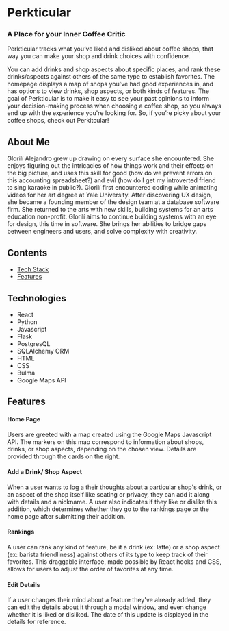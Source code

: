 # Perkticular
### A Place for your Inner Coffee Critic
Perkticular tracks what you’ve liked and disliked about coffee shops, that way you can make your shop and drink choices with confidence. 

You can add drinks and shop aspects about specific places, and rank these drinks/aspects against others of the same type to establish favorites. The homepage displays a map of shops you've had good experiences in, and has options to view drinks, shop aspects, or both kinds of features. The goal of Perkticular is to make it easy to see your past opinions to inform your decision-making process when choosing a coffee shop, so you always end up with the experience you're looking for. So, if you’re picky about your coffee shops, check out Perkitcular!

## About Me
Glorilí Alejandro grew up drawing on every surface she encountered. She enjoys figuring out the intricacies of how things work and their effects on the big picture, and uses this skill for good (how do we prevent errors on this accounting spreadsheet?) and evil (how do I get my introverted friend to sing karaoke in public?). 
Glorilí first encountered coding while animating videos for her art degree at Yale University. After discovering UX design, she became a founding member of the design team at a database software firm. She returned to the arts with new skills, building systems for an arts education non-profit. Glorilí aims to continue building systems with an eye for design, this time in software. She brings her abilities to bridge gaps between engineers and users, and solve complexity with creativity.

## Contents
* [Tech Stack](#tech-stack)
* [Features](#features)

## <a name="tech-stack"></a>Technologies
* React
* Python
* Javascript
* Flask
* PostgresQL
* SQLAlchemy ORM
* HTML
* CSS
* Bulma
* Google Maps API

## <a name="features"></a> Features

#### Home Page
Users are greeted with a map created using the Google Maps Javascript API. The markers on this map correspond to information about shops, drinks, or shop aspects, depending on the chosen view. Details are provided through the cards on the right. 

#### Add a Drink/ Shop Aspect
When a user wants to log a their thoughts about a particular shop's drink, or an aspect of the shop itself like seating or privacy, they can add it along with details and a nickname. A user also indicates if they like or dislike this addition, which determines whether they go to the rankings page or the home page after submitting their addition.

#### Rankings
A user can rank any kind of feature, be it a drink (ex: latte) or a shop aspect (ex: barista friendliness) against others of its type to keep track of their favorites. This draggable interface, made possible by React hooks and CSS, allows for users to adjust the order of favorites at any time.

#### Edit Details
If a user changes their mind about a feature they've already added, they can edit the details about it through a modal window, and even change whether it is liked or disliked. The date of this update is displayed in the details for reference.



